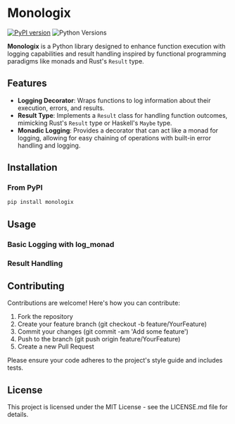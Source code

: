 # Monologix

[![PyPI version](https://badge.fury.io/py/monologix.svg)](https://badge.fury.io/py/monologix)
![Python Versions](https://img.shields.io/pypi/pyversions/monologix)

**Monologix** is a Python library designed to enhance function execution with logging 
capabilities and result handling inspired by functional programming paradigms like monads 
and Rust's `Result` type.

## Features

- **Logging Decorator**: Wraps functions to log information about their execution, errors, 
        and results.
- **Result Type**: Implements a `Result` class for handling function outcomes,
        mimicking Rust's `Result` type or Haskell's `Maybe` type.
- **Monadic Logging**: Provides a decorator that can act like a monad for logging, 
    allowing for easy chaining of operations with built-in error handling and logging.

## Installation

### From PyPI

```bash
pip install monologix
```
## Usage
### Basic Logging with log_monad

### Result Handling

## Contributing
Contributions are welcome! Here's how you can contribute:

1. Fork the repository
2. Create your feature branch (git checkout -b feature/YourFeature)
3. Commit your changes (git commit -am 'Add some feature')
4. Push to the branch (git push origin feature/YourFeature)
5. Create a new Pull Request

Please ensure your code adheres to the project's style guide and includes tests.

## License
This project is licensed under the MIT License - see the LICENSE.md file for details.
